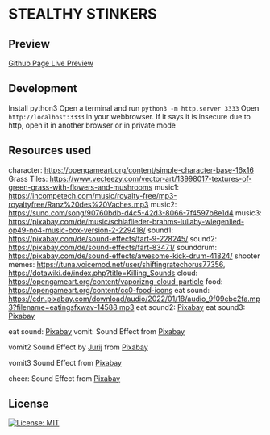 # STEALTHY STINKERS

## Preview

[Github Page Live Preview](https://alexanderthurn.github.io/hiddennotdangerous/)


## Development

Install python3
Open a terminal and run `python3 -m http.server 3333`
Open `http://localhost:3333` in your webbrowser. If it says it is insecure due to http, open it in another browser or in private mode

## Resources used

character: https://opengameart.org/content/simple-character-base-16x16
Grass Tiles: https://www.vecteezy.com/vector-art/13998017-textures-of-green-grass-with-flowers-and-mushrooms
music1: https://incompetech.com/music/royalty-free/mp3-royaltyfree/Ranz%20des%20Vaches.mp3
music2: https://suno.com/song/90760bdb-d4c5-42d3-8066-7f4597b8e1d4
music3: https://pixabay.com/de/music/schlaflieder-brahms-lullaby-wiegenlied-op49-no4-music-box-version-2-229418/
sound1: https://pixabay.com/de/sound-effects/fart-9-228245/
sound2: https://pixabay.com/de/sound-effects/fart-83471/
sounddrum: https://pixabay.com/de/sound-effects/awesome-kick-drum-41824/
shooter memes: https://tuna.voicemod.net/user/shiftingratechorus77356, https://dotawiki.de/index.php?title=Killing_Sounds
cloud: https://opengameart.org/content/vaporizng-cloud-particle
food: https://opengameart.org/content/cc0-food-icons
eat sound: https://cdn.pixabay.com/download/audio/2022/01/18/audio_9f09ebc2fa.mp3?filename=eatingsfxwav-14588.mp3 
eat sound2: <a href="https://pixabay.com/sound-effects/?utm_source=link-attribution&utm_medium=referral&utm_campaign=music&utm_content=83240">Pixabay</a>
eat sound3: <a href="https://pixabay.com/sound-effects/?utm_source=link-attribution&utm_medium=referral&utm_campaign=music&utm_content=95783">Pixabay</a>

eat sound: <a href="https://pixabay.com/?utm_source=link-attribution&utm_medium=referral&utm_campaign=music&utm_content=92106">Pixabay</a>
vomit: Sound Effect from <a href="https://pixabay.com/sound-effects/?utm_source=link-attribution&utm_medium=referral&utm_campaign=music&utm_content=41796">Pixabay</a>

vomit2 Sound Effect by <a href="https://pixabay.com/de/users/soundreality-31074404/?utm_source=link-attribution&utm_medium=referral&utm_campaign=music&utm_content=150122">Jurij</a> from <a href="https://pixabay.com/sound-effects//?utm_source=link-attribution&utm_medium=referral&utm_campaign=music&utm_content=150122">Pixabay</a>

vomit3 Sound Effect from <a href="https://pixabay.com/?utm_source=link-attribution&utm_medium=referral&utm_campaign=music&utm_content=41207">Pixabay</a>

cheer: Sound Effect from <a href="https://pixabay.com/sound-effects/?utm_source=link-attribution&utm_medium=referral&utm_campaign=music&utm_content=99963">Pixabay</a>


## License

[![License: MIT](https://img.shields.io/badge/License-MIT-yellow.svg)](https://opensource.org/licenses/MIT)
